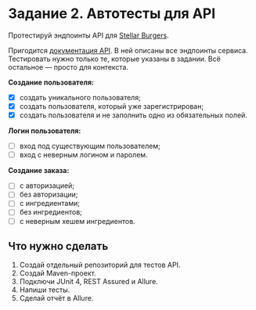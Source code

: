 # Задание 2. Автотесты для API
Протестируй эндпоинты API для [Stellar Burgers](https://stellarburgers.nomoreparties.site/).

Пригодится [документация API](https://code.s3.yandex.net/qa-automation-engineer/java/cheatsheets/paid-track/diplom/api-documentation.pdf). В ней описаны все эндпоинты сервиса. Тестировать нужно только те, которые указаны в задании. Всё остальное — просто для контекста.

**Создание пользователя:**
-[x] создать уникального пользователя;
-[x] создать пользователя, который уже зарегистрирован;
-[x] создать пользователя и не заполнить одно из обязательных полей.

**Логин пользователя:**
-[ ] вход под существующим пользователем;
-[ ] вход с неверным логином и паролем.

**Создание заказа:**
-[ ] с авторизацией;
-[ ] без авторизации;
-[ ] с ингредиентами;
-[ ] без ингредиентов;
-[ ] с неверным хешем ингредиентов.

## Что нужно сделать
1. Создай отдельный репозиторий для тестов API.
2. Создай Maven-проект.
3. Подключи JUnit 4, REST Assured и Allure.
4. Напиши тесты.
5. Сделай отчёт в Allure.
